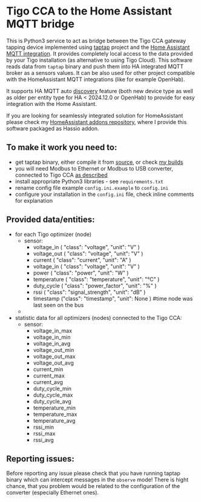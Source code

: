 # Tigo CCA to the Home Assistant MQTT bridge

This is Python3 service to act as bridge between the Tigo CCA gateway tapping device implemented using [taptap](https://github.com/willglynn/taptap) project and the [Home Assistant MQTT integration](https://www.home-assistant.io/integrations/mqtt/). It provides completely local access to the data provided by your Tigo installation (as alternative to using Tigo Cloud). This software reads data from `taptap` binary and push them into HA integrated MQTT broker as a sensors values. It can be also used for other project compatible with the HomeAssistant MQTT integrations (like for example OpenHab).

It supports HA MQTT auto [discovery](https://www.home-assistant.io/integrations/mqtt/#mqtt-discovery) feature (both new device type as well as older per entity type for HA < 2024.12.0 or OpenHab) to provide for easy integration with the Home Assistant.

If you are looking for seamlessly integrated solution for HomeAssistant please check my [HomeAssistant addons repository](https://github.com/litinoveweedle/hassio-addons), where I provide this software packaged as Hassio addon.

## To make it work you need to:
- get taptap binary, either compile it from [source](https://github.com/willglynn/taptap), or check [my builds](https://github.com/litinoveweedle/taptap/releases)
- you will need Modbus to Ethernet or Modbus to USB converter, connected to Tigo CCA [as described](https://github.com/willglynn/taptap?tab=readme-ov-file#connecting)
- install appropriate Python3 libraries - see `requirements.txt`
- rename config file example `config.ini.example` to `config.ini`
- configure your installation in the `config.ini` file, check inline comments for explanation


## Provided data/entities:

- for each Tigo optimizer (node)
  - sensor: 
    - voltage_in ( "class": "voltage", "unit": "V" )
    - voltage_out ( "class": "voltage", "unit": "V" )
    - current ( "class": "current", "unit": "A" )
    - voltage_in ( "class": "voltage", "unit": "V" )
    - power ( "class": "power", "unit": "W" )
    - temperature ( "class": "temperature", "unit": "°C" )
    - duty_cycle ( "class": "power_factor", "unit": "%" )
    - rssi ( "class": "signal_strength", "unit": "dB"  )
    - timestamp ("class": "timestamp", "unit": None )    #time node was last seen on the bus
  - 
- statistic data for all optimizers (nodes) connected to the Tigo CCA:
  - sensor:
    - voltage_in_max
    - voltage_in_min
    - voltage_in_avg
    - voltage_out_min
    - voltage_out_max
    - voltage_out_avg
    - current_min
    - current_max
    - current_avg
    - duty_cycle_min
    - duty_cycle_max
    - duty_cycle_avg
    - temperature_min
    - temperature_max
    - temperature_avg
    - rssi_min
    - rssi_max
    - rssi_avg


## Reporting issues:
Before reporting any issue please check that you have running taptap binary which can intercept messages in the `observe` mode! There is hight chance, that you problem would be related to the configuration of the converter (especially Ethernet ones).
